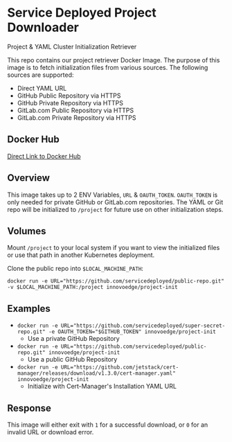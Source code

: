 # Service Deployed Project Downloader

Project & YAML Cluster Initialization Retriever

This repo contains our project retriever Docker Image. The purpose of this image is to fetch initialization files from various sources. The following sources are supported:

- Direct YAML URL
- GitHub Public Repository via HTTPS
- GitHub Private Repository via HTTPS
- GitLab.com Public Repository via HTTPS
- GitLab.com Private Repository via HTTPS

## Docker Hub

[Direct Link to Docker Hub](https://hub.docker.com/r/innovoedge/project-init)

## Overview

This image takes up to 2 ENV Variables, `URL` & `OAUTH_TOKEN`. `OAUTH_TOKEN` is only needed for private GitHub or GitLab.com repositories. The YAML or Git repo will be initialized to `/project` for future use on other initialization steps.

## Volumes

Mount `/project` to your local system if you want to view the initialized files or use that path in another Kubernetes deployment.

Clone the public repo into `$LOCAL_MACHINE_PATH`:

`docker run -e URL="https://github.com/servicedeployed/public-repo.git" -v $LOCAL_MACHINE_PATH:/project innovoedge/project-init`

## Examples

- `docker run -e URL="https://github.com/servicedeployed/super-secret-repo.git" -e OAUTH_TOKEN="$GITHUB_TOKEN" innovoedge/project-init`
  - Use a private GitHub Repository
- `docker run -e URL="https://github.com/servicedeployed/public-repo.git" innovoedge/project-init`
  - Use a public GitHub Repository
- `docker run -e URL="https://github.com/jetstack/cert-manager/releases/download/v1.3.0/cert-manager.yaml" innovoedge/project-init`
  - Initialize with Cert-Manager's Installation YAML URL

## Response

This image will either exit with `1` for a successful download, or `0` for an invalid URL or download error.